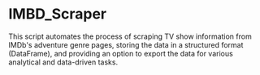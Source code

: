 # IMBD_Scraper
This script automates the process of scraping TV show information from IMDb's adventure genre pages, storing the data in a structured format (DataFrame), and providing an option to export the data for various analytical and data-driven tasks.
